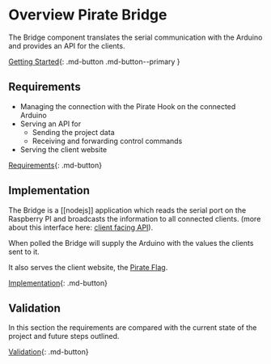 # Overview Pirate Bridge

The Bridge component translates the serial communication with the Arduino and provides an API for the clients.

[Getting Started](10-bridge-getting-started.md){: .md-button .md-button--primary }

## Requirements

* Managing the connection with the Pirate Hook on the connected Arduino
* Serving an API for
    * Sending the project data 
    * Receiving and forwarding control commands
* Serving the client website 

[Requirements](20-bridge-requirements.md){: .md-button}

## Implementation

The Bridge is a [[nodejs]] application which reads the serial port on the Raspberry PI and broadcasts the information to all connected clients. (more about this interface here: [client facing API](client-facing-interface.md)). 

When polled the Bridge will supply the Arduino with the values the clients sent to it. 

It also serves the client website, the [Pirate Flag](../Pirate-Flag/00-flag.md).

[Implementation](30-bridge-implementation.md){: .md-button}

## Validation

In this section the requirements are compared with the current state of the project and future steps outlined.

[Validation](40-bridge-validation.md){: .md-button}


